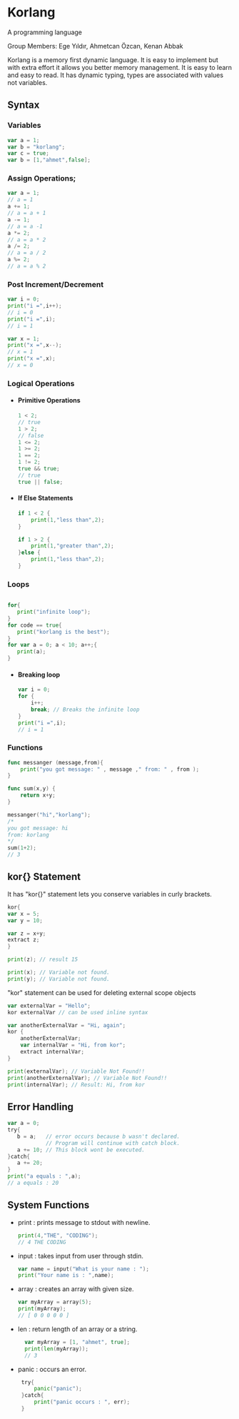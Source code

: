 # Korlang
A programming language

Group Members: 
Ege Yıldır,
Ahmetcan Özcan,
Kenan Abbak

Korlang is a memory first dynamic language. It is easy to implement but with extra effort it allows you better memory management. It is easy to learn and easy to read. It has dynamic typing, types are associated with values not variables.


## Syntax
### Variables
```go
var a = 1;
var b = "korlang";
var c = true;
var b = [1,"ahmet",false];
```
### Assign Operations;
```go
var a = 1;
// a = 1
a += 1;
// a = a + 1
a -= 1;
// a = a -1
a *= 2;
// a = a * 2
a /= 2;
// a = a / 2
a %= 2;
// a = a % 2
```

### Post Increment/Decrement
```go
var i = 0;
print("i =",i++);
// i = 0
print("i =",i);
// i = 1

var x = 1;
print("x =",x--);
// x = 1
print("x =",x);
// x = 0

```

### Logical Operations
- #### Primitive Operations
  ```go
  1 < 2;
  // true
  1 > 2;
  // false
  1 <= 2;
  1 >= 2;
  1 == 2;
  1 != 2;
  true && true;
  // true
  true || false;
    ```
- #### If Else Statements
  ```go
  if 1 < 2 {
      print(1,"less than",2);
  }

  if 1 > 2 {
      print(1,"greater than",2);
  }else {
      print(1,"less than",2);
  }
    ```
### Loops
 ```go

for{
    print("infinite loop");
}
for code == true{
    print("korlang is the best");
}
for var a = 0; a < 10; a++;{
    print(a);
}
 ```
- #### Breaking loop
    ```go
    var i = 0;
    for {
        i++;
        break; // Breaks the infinite loop
    }
    print("i =",i);
    // i = 1
    ```
### Functions
```go
func messanger (message,from){
    print("you got message: " , message ," from: " , from );
}

func sum(x,y) {
    return x+y;
}

messanger("hi","korlang");
/*
you got message: hi
from: korlang
*/
sum(1+2);
// 3
```

## kor{} Statement

It has "kor{}" statement lets you conserve variables in curly brackets.

```go
kor{
var x = 5;
var y = 10;

var z = x+y;
extract z;
}

print(z); // result 15

print(x); // Variable not found.
print(y); // Variable not found.
 ```

 "kor" statement can be used for deleting external scope objects

 ```go
 var externalVar = "Hello";
 kor externalVar // can be used inline syntax

 var anotherExternalVar = "Hi, again";
 kor {
     anotherExternalVar;
     var internalVar = "Hi, from kor";
     extract internalVar;
 }

 print(externalVar); // Variable Not Found!!
 print(anotherExternalVar); // Variable Not Found!!
 print(internalVar); // Result: Hi, from kor
 ```
 ## Error Handling
 ```go
var a = 0;
try{
    b = a;   // error occurs because b wasn't declared. 
             // Program will continue with catch block.
    a += 10; // This block wont be executed.
}catch{
    a += 20;
}
print("a equals : ",a);
// a equals : 20

 ```

 ## System Functions

- print : prints message to stdout with newline.
    ```go
    print(4,"THE", "CODING");
    // 4 THE CODING
    ```

- input : takes input from user through stdin.
    ```go
    var name = input("What is your name : ");
    print("Your name is : ",name);
    ```
- array : creates an array with given size.
     ```go
    var myArray = array(5);
    print(myArray);
    // [ 0 0 0 0 0 ]
    ```

- len : return length of an array or a string.
  ```go
    var myArray = [1, "ahmet", true];
    print(len(myArray));
    // 3
    ```
- panic : occurs an error.
   ```go
    try{
        panic("panic");
    }catch{
        print("panic occurs : ", err);
    }
    ```

